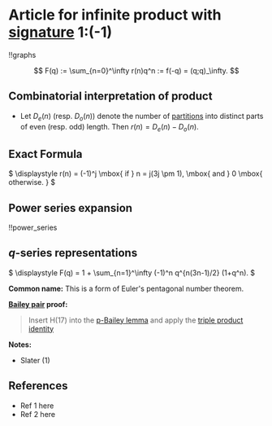 # Article for infinite product with [signature](../product_signature.html) 1:(-1)

!!graphs

$$ F(q) := \sum_{n=0}^\infty r(n)q^n := f(-q) = (q;q)_\infty. $$

## Combinatorial interpretation of product

- Let $D_e(n)$ (resp. $D_o(n)$) denote the number of [partitions](../partitions.html#integer_partitions) into distinct parts of even (resp. odd) length.  Then $r(n) = D_e(n) - D_o(n)$. 

## Exact Formula

$ \displaystyle r(n) = (-1)^j \mbox{ if } n = j(3j \pm 1), \mbox{ and } 0 \mbox{ otherwise. } $

## Power series expansion

!!power_series

## $q$-series representations

$ \displaystyle F(q) = 1 + \sum_{n=1}^\infty (-1)^n q^{n(3n-1)/2} (1+q^n). $

**Common name:** This is a form of Euler's pentagonal number theorem.

**[Bailey pair](../Bailey_pairs.html) proof:**
> Insert H(17) into the [p-Bailey lemma](../Bailey_pairs.html#p_Bailey_lemma) and apply the [triple product identity](../q-series.html#triple_product)

    
**Notes:**
- Slater (1)


    
## References
- Ref 1 here
- Ref 2 here


